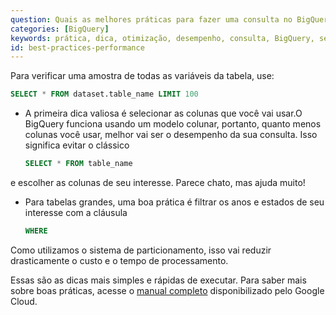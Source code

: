 ```yaml
---
question: Quais as melhores práticas para fazer uma consulta no BigQuery?
categories: [BigQuery]
keywords: prática, dica, otimização, desempenho, consulta, BigQuery, selecionar, filtrar
id: best-practices-performance
---
```


Para verificar uma amostra de todas as variáveis da tabela, use:


```sql
SELECT * FROM dataset.table_name LIMIT 100
```

- A primeira dica valiosa é selecionar as colunas que você vai usar.O BigQuery funciona usando um modelo colunar, portanto, quanto menos colunas você usar, melhor vai ser o desempenho da sua consulta. Isso significa evitar o clássico

  ```sql
  SELECT * FROM table_name
  ```
e escolher as colunas de seu interesse. Parece chato, mas ajuda muito!

- Para tabelas grandes, uma boa prática é filtrar os anos e estados de seu interesse com a cláusula

  ```sql
  WHERE
  ```

Como utilizamos o sistema de particionamento, isso vai reduzir drasticamente o custo e o tempo de processamento.

Essas são as dicas mais simples e rápidas de executar. Para saber mais sobre boas práticas, acesse o [manual completo](https://cloud.google.com/bigquery/docs/best-practices-performance-overview?hl=pt-br)  disponibilizado pelo  Google Cloud.